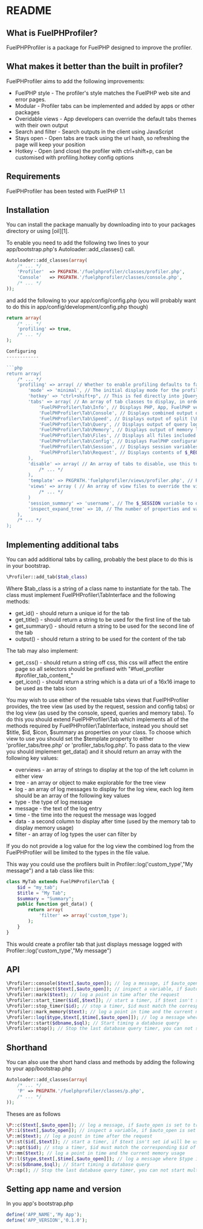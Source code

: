 README
======

What is FuelPHProfiler?
-----------------

FuelPHPProfiler is a package for FuelPHP designed to improve the profiler.

What makes it better than the built in profiler?
-------------------------------------------------

FuelPHProfiler aims to add the following improvements:

 * FuelPHP style - The profiler's style matches the FuelPHP web site and error pages.
 * Modular - Profiler tabs can be implemented and added by apps or other packages
 * Overidable views - App developers can override the default tabs themes with their own output
 * Search and filter - Search outputs in the client using JavaScript
 * Stays open - Open tabs are track using the url hash, so refreshing the page will keep your position
 * Hotkey - Open (and close) the profiler with ctrl+shift+p, can be customised with profiling.hotkey config options

Requirements
------------

FuelPHProfiler has been tested with FuelPHP 1.1

Installation
------------

You can install the package manually by downloading into to your packages directory or using [oil][1].

To enable you need to add the following two lines to your app/bootstrap.php's Autoloader::add_classes() call.

```php
Autoloader::add_classes(array(
	/* ... */
	'Profiler'	=> PKGPATH.'/fuelphprofiler/classes/profiler.php',
	'Console' 	=> PKGPATH.'/fuelphprofiler/classes/console.php',
	/* ... */
));

```

and add the following to your app/config/config.php (you will probably want to do this in app/config/development/config.php though)


```php
return array(
	/* ... */
	'profiling' => true,
	/* ... */
);

Configuring
------------

```php
return array(
	/* ... */
	'profiling' => array( // Whether to enable profiling defaults to false
		'mode' => 'minimal', // The initial display mode for the profiler, "minimal" is the default and is a small tab with execution time and the number of quries this is the default, "bar" is a 76px pixel bar with summaries for each tab, "icon" is just a small tab with the fuel icon on it, "hidden" is hidden and can be activated using the  hotkey (cmd/ctrl+p)
		'hotkey' => "ctrl+shift+p", // This is fed directly into jQuery hotkeys (https://github.com/jeresig/jquery.hotkeys) and must be compatable with that library (and browsers in general)
		'tabs' => array( // An array of tab classes to display, in order. Implementing this will prevent other packages' profiler tabs from automatically appearing and you will have to add them to this array manually.
			'FuelPHProfiler\Tab\Info', // Displays PHP, App, FuelPHP version and env in summary. Displays searchable result of phpinfo() in content.
			'FuelPHProfiler\Tab\Console', // Displays combined output of profiler logs.
			'FuelPHProfiler\Tab\Speed', // Displays output of split (\Profiler::mark()) and timer (\Profiler::start_timer(),\Profiler::stop_timer()) logs
			'FuelPHProfiler\Tab\Query', // Displays output of query log (\Profiler::start(),\Profiler::stop())
			'FuelPHProfiler\Tab\Memory', // Displays output of memory log (\Profiler::start_memory())
			'FuelPHProfiler\Tab\Files', // Displays all files included
			'FuelPHProfiler\Tab\Config', // Displays FuelPHP configuration array
			'FuelPHProfiler\Tab\Session', // Displays session variables
			'FuelPHProfiler\Tab\Request', // Displays contents of $_REQUEST ($_POST, $_GET,$_COOKIE merged)
		),
		'disable' => array( // An array of tabs to disable, use this to control visible tabs with out worrying about custom package tabs appearing in the profiler
			/* ... */
		),
		'template' => PKGPATH.'fuelphprofiler/views/profiler.php', // Path to the main profile template file to be inserted before the closing body tag.
		'views' => array ( // An array of view files to override the view files for each tab where the key is the tab class and the value is the file name inside your app's view dir
			/* ... */
		)
		'session_summary' => 'username', // The $_SESSION variable to display in the session tab summary, if the variable is not set will display 'anonymous'. Set to false to display the number of items instead.
		'inspect_expand_tree' => 10, // The number of properties and values for which inspected objects and arrays should start closed. Set to false to start closed what ever, and true to start opened whatever, defaults to false.
	),
	/* ... */
);
```

Implementing additional tabs
----------------------------

You can add additional tabs by calling, probably the best place to do this is in your bootstrap.

```php
\Profiler::add_tab($tab_class)
```

Where $tab_class is a string of a class name to instantiate for the tab. The class must implement FuelPHProfiler\TabInterface and the following methods:
 * get_id() - should return a unique id for the tab
 * get_title() - should return a string to be used for the first line of the tab
 * get_summary() - should return a string to be used for the second line of the tab
 * output() - should return a string to be used for the content of the tab

The tab may also implement:
 * get_css() - should return a string off css, this css will affect the entire page so all selectors should be prefixed with "#fuel_profiler #profiler_tab_content_<return value of get_id>"
 * get_icon() - should return a string which is a data uri of a 16x16 image to be used as the tabs icon

You may wish to use either of the resuable tabs views that FuelPHProfiler provides, the tree view (as used by the request, session and config tabs) or the log view (as used by the console, speed, queries and memory tabs). To do this you should extend FuelPHProfiler\Tab which implements all of the methods required by FuelPHProfiler\TabInterface, instead you should set $title, $id, $icon, $summary as properties on your class. To choose which view to use you should set the $template property to either 'profiler_tabs/tree.php' or 'profiler_tabs/log.php'. To pass data to the view you should implement get_data() and it should return an array with the following key values:
 * overviews - an array of strings to display at the top of the left column in either view
 * tree - an array or object to make explorable for the tree view
 * log - an array of log messages to display for the log view, each log item should be an array of the following key values
  * type - the type of log message
  * message - the text of the log entry
  * time - the time into the request the message was logged
  * data - a second column to display after time (used by the memory tab to display memory usage)
 * filter - an array of log types the user can filter by

If you do not provide a log value for the log view the combined log from the FuelPHProfiler will be limited to the types in the file value.

This way you could use the profilers built in Profiler::log('custom_type',"My message") and a tab class like this:

```php
class MyTab extends FuelPHProfiler\Tab {
	$id = "my_tab";
	$title = "My Tab";
	$summary = "Summary";
	public function get_data() {
		return array(
			'filter' => array('custom_type');
		);
	}
}
```

This would create a profiler tab that just displays message logged with Profiler::log('custom_type',"My message")

API
---

```php
\Profiler::console($text[,$auto_open]); // log a message, if $auto_open is set to true the profiler will automatically open and if a single log message type is set to auto open it will filter by that type, defaults to false
\Profiler::inspect($text[,$auto_open]); // inspect a variable, if $auto_open is set to true the profiler will automatically open and if a single log message type is set to auto open it will filter by that type, defaults to true
\Profiler::mark($text); // log a point in time after the request
\Profiler::start_timer($id[,$text]); // start a timer, if $text isn't set id will be used
\Profiler::stop_timer($id); // stop a timer, $id must match the corresponding $id of the start_timer call
\Profiler::mark_memory($text); // log a point in time and the current memory usage
\Profiler::log($type,$text[,$time[,$auto_open]]); // log a message where $type is the group of messages, $text is the message, if $time is not provided the current time will be used, if it is it should be a timestamp in seconds from the start of the request, if $auto_open is set to true the profiler will automatically open, defaults to false
\Profiler::start($dbname,$sql); // Start timing a database query
\Profiler::stop(); // Stop the last database query timer, you can not start multiple query timers
```

Shorthand
---------

You can also use the short hand class and methods by adding  the following to your app/bootstrap.php

```php
Autoloader::add_classes(array(
	/* ... */
	'P'	=> PKGPATH.'/fuelphprofiler/classes/p.php',
	/* ... */
));
```

Theses are as follows

```php
\P::c($text[,$auto_open]); // log a message, if $auto_open is set to true the profiler will automatically open and if a single log message type is set to auto open it will filter by that type, defaults to false
\P::i($text[,$auto_open]); // inspect a variable, if $auto_open is set to true the profiler will automatically open and if a single log message type is set to auto open it will filter by that type, defaults to true
\P::m($text); // log a point in time after the request
\P::st($id[,$text]); // start a timer, if $text isn't set id will be used
\P::spt($id); // stop a timer, $id must match the corresponding $id of the start_timer call
\P::mm($text); // log a point in time and the current memory usage
\P::l($type,$text[,$time[,$auto_open]]); // log a message where $type is the group of messages, $text is the message, if $time is not provided the current time will be used, if it is it should be a timestamp in seconds from the start of the request, if $auto_open is set to true the profiler will automatically open, defaults to false
\P::s($dbname,$sql); // Start timing a database query
\P::sp(); // Stop the last database query timer, you can not start multiple query timers
```

Setting app name and version
----------------------------

In you app's bootstrap.php

```php
define('APP_NAME','My App');
define('APP_VERSION','0.1.0');

```


